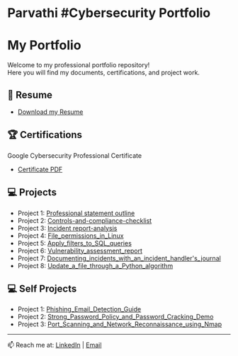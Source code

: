 # Parvathi #Cybersecurity Portfolio 
# My Portfolio

Welcome to my professional portfolio repository!  
Here you will find my documents, certifications, and project work.

## 📄 Resume
- [Download my Resume](PARVATHI_RESUME_CYBERSECURITY.pdf)

## 🏆 Certifications
Google Cybersecurity Professional Certificate
- [Certificate PDF](Certifications/Coursera_R7ZLY7J57A88.pdf)

## 💻 Projects
- Project 1: [Professional statement outline](portfolio_projects/1_Professional_statement_outline.pdf)
- Project 2: [Controls-and-compliance-checklist](portfolio_projects/2_PARVATHI_Controls_and_compliance_checklist.pdf)
- Project 3: [Incident report-analysis](portfolio_projects/3_Incident_report_analysis.pdf)
- Project 4: [File_permissions_in_Linux](portfolio_projects/4_File_permissions_in_Linux.pdf)
- Project 5: [Apply_filters_to_SQL_queries](portfolio_projects/5_Apply_filters_to_SQL_queries.pdf)
- Project 6: [Vulnerability_assessment_report](portfolio_projects/6_Vulnerability_assessment_report.pdf)
- Project 7: [Documenting_incidents_with_an_incident_handler's_journal](portfolio_projects/7_Documenting_incidents_with_an_incident_handler's_journal.pdf)
- Project 8: [Update_a_file_through_a_Python_algorithm](portfolio_projects/8_Update_a_file_through_a_Python_algorithm.pdf)
## 💻 Self Projects
- Project 1: [Phishing_Email_Detection_Guide](SELF_PORTFOLIO_PROJECTS/Phishing_Email_Detection_Guide.pdf)
- Project 2: [Strong_Password_Policy_and_Password_Cracking_Demo](SELF_PORTFOLIO_PROJECTS/Strong_Password_Policy_and_Password_Cracking_Demo.pdf)
- Project 3: [Port_Scanning_and_Network_Reconnaissance_using_Nmap](SELF_PORTFOLIO_PROJECTS/Port_Scanning_and_Network_Reconnaissance_with_Nmap.pdf)
---
📫 Reach me at: [ LinkedIn](https://www.linkedin.com/in/bhavya-naga-sai-parvathi-kshatri-3140251a2) | [Email](mailto:bhavyanagasai@gmail.com)
